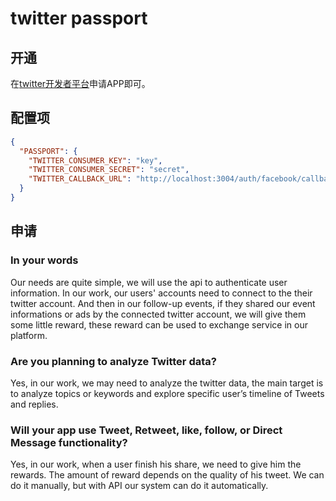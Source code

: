 # twitter passport

## 开通

在[twitter开发者平台](https://developer.twitter.com/en/apps)申请APP即可。

## 配置项

```json
{
  "PASSPORT": {
    "TWITTER_CONSUMER_KEY": "key",
    "TWITTER_CONSUMER_SECRET": "secret",
    "TWITTER_CALLBACK_URL": "http://localhost:3004/auth/facebook/callback"
  }
}
```

## 申请

### In your words

Our needs are quite simple, we will use the api to authenticate user information. In our work, our users' accounts need to connect to the their twitter account. And then in our follow-up events, if they shared our event informations or ads by the connected twitter account, we will give them some little reward, these reward can be used to exchange service in our platform.

### Are you planning to analyze Twitter data?

Yes, in our work, we may need to analyze the twitter data, the main target is to analyze topics or keywords and explore specific user’s timeline of Tweets and replies.

### Will your app use Tweet, Retweet, like, follow, or Direct Message functionality?

Yes, in our work, when a user finish his share, we need to give him the rewards. The amount of reward depends on the quality of his tweet. We can do it manually, but with API our system can do it automatically.


